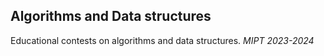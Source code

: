 ## Algorithms and Data structures
Educational contests on algorithms and data structures. 
_MIPT_ _2023-2024_
